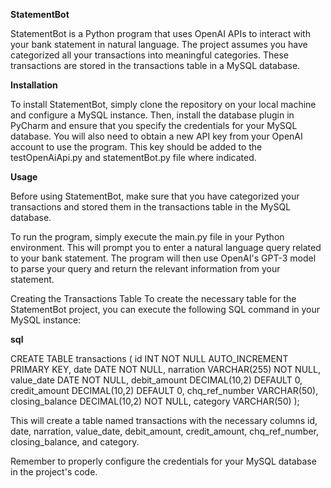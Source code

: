 **StatementBot**

StatementBot is a Python program that uses OpenAI APIs to interact with your bank statement in natural language. The project assumes you have categorized all your transactions into meaningful categories. These transactions are stored in the transactions table in a MySQL database.

**Installation**

To install StatementBot, simply clone the repository on your local machine and configure a MySQL instance. Then, install the database plugin in PyCharm and ensure that you specify the credentials for your MySQL database.
You will also need to obtain a new API key from your OpenAI account to use the program. This key should be added to the testOpenAiApi.py and statementBot.py file where indicated.

**Usage**

Before using StatementBot, make sure that you have categorized your transactions and stored them in the transactions table in the MySQL database.

To run the program, simply execute the main.py file in your Python environment. This will prompt you to enter a natural language query related to your bank statement. The program will then use OpenAI's GPT-3 model to parse your query and return the relevant information from your statement.

Creating the Transactions Table
To create the necessary table for the StatementBot project, you can execute the following SQL command in your MySQL instance:

**sql**

CREATE TABLE transactions (
    id INT NOT NULL AUTO_INCREMENT PRIMARY KEY,
    date DATE NOT NULL,
    narration VARCHAR(255) NOT NULL,
    value_date DATE NOT NULL,
    debit_amount DECIMAL(10,2) DEFAULT 0,
    credit_amount DECIMAL(10,2) DEFAULT 0,
    chq_ref_number VARCHAR(50),
    closing_balance DECIMAL(10,2) NOT NULL,
    category VARCHAR(50)
);

This will create a table named transactions with the necessary columns id, date, narration, value_date, debit_amount, credit_amount, chq_ref_number, closing_balance, and category.

Remember to properly configure the credentials for your MySQL database in the project's code.
